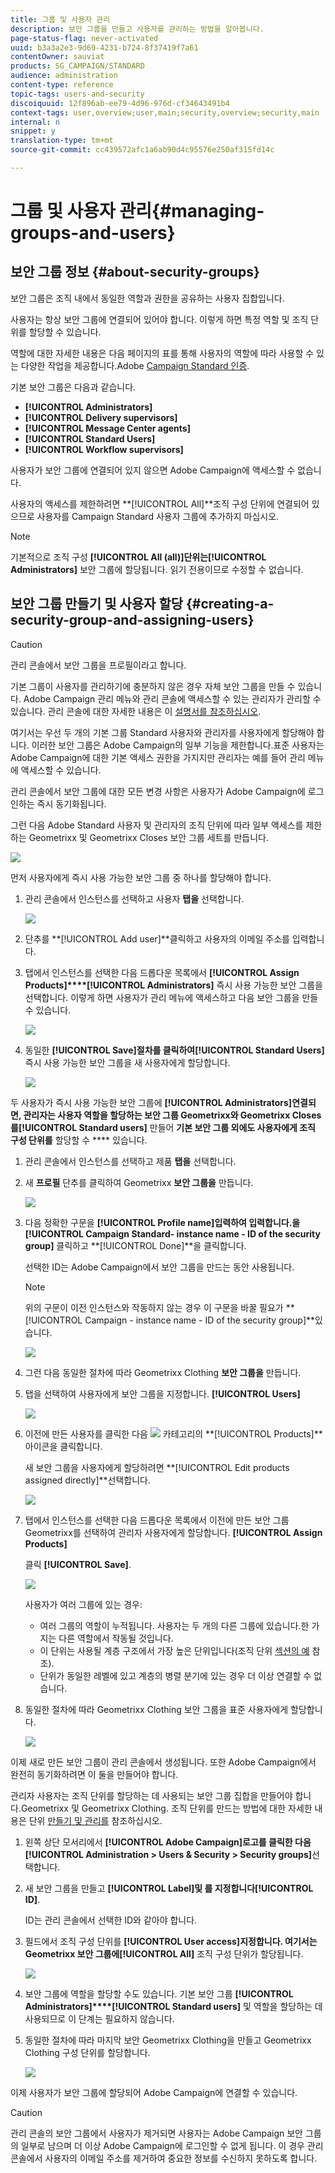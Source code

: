 ```yaml
---
title: 그룹 및 사용자 관리
description: 보안 그룹을 만들고 사용자를 관리하는 방법을 알아봅니다.
page-status-flag: never-activated
uuid: b3a3a2e3-9d69-4231-b724-8f37419f7a61
contentOwner: sauviat
products: SG_CAMPAIGN/STANDARD
audience: administration
content-type: reference
topic-tags: users-and-security
discoiquuid: 12f896ab-ee79-4d96-976d-cf34643491b4
context-tags: user,overview;user,main;security,overview;security,main
internal: n
snippet: y
translation-type: tm+mt
source-git-commit: cc439572afc1a6ab90d4c95576e250af315fd14c

---
```



# 그룹 및 사용자 관리{#managing-groups-and-users}

## 보안 그룹 정보 {#about-security-groups}

보안 그룹은 조직 내에서 동일한 역할과 권한을 공유하는 사용자 집합입니다.

사용자는 항상 보안 그룹에 연결되어 있어야 합니다. 이렇게 하면 특정 역할 및 조직 단위를 할당할 수 있습니다.

역할에 대한 자세한 내용은 다음 페이지의 표를 통해 사용자의 역할에 따라 사용할 수 있는 다양한 작업을 제공합니다.Adobe [Campaign Standard 인증](https://docs.campaign.adobe.com/doc/standard/en/Technotes/AdobeCampaign-ACSRights.pdf).

기본 보안 그룹은 다음과 같습니다.

* **[!UICONTROL Administrators]**
* **[!UICONTROL Delivery supervisors]**
* **[!UICONTROL Message Center agents]**
* **[!UICONTROL Standard Users]**
* **[!UICONTROL Workflow supervisors]**

사용자가 보안 그룹에 연결되어 있지 않으면 Adobe Campaign에 액세스할 수 없습니다.

사용자의 액세스를 제한하려면 **[!UICONTROL All]**조직 구성 단위에 연결되어 있으므로 사용자를 Campaign Standard 사용자 그룹에 추가하지 마십시오.

>[!NOTE]
>
>기본적으로 조직 구성 **[!UICONTROL All (all)]**단위는**[!UICONTROL Administrators]** 보안 그룹에 할당됩니다. 읽기 전용이므로 수정할 수 없습니다.

## 보안 그룹 만들기 및 사용자 할당 {#creating-a-security-group-and-assigning-users}

>[!CAUTION]
>
>관리 콘솔에서 보안 그룹을 프로필이라고 합니다.

기본 그룹이 사용자를 관리하기에 충분하지 않은 경우 자체 보안 그룹을 만들 수 있습니다. Adobe Campaign 관리 메뉴와 관리 콘솔에 액세스할 수 있는 관리자가 관리할 수 있습니다. 관리 콘솔에 대한 자세한 내용은 이 [설명서를 참조하십시오](https://helpx.adobe.com/enterprise/managing/user-guide.html).

여기서는 우선 두 개의 기본 그룹 Standard 사용자와 관리자를 사용자에게 할당해야 합니다. 이러한 보안 그룹은 Adobe Campaign의 일부 기능을 제한합니다.표준 사용자는 Adobe Campaign에 대한 기본 액세스 권한을 가지지만 관리자는 예를 들어 관리 메뉴에 액세스할 수 있습니다.

관리 콘솔에서 보안 그룹에 대한 모든 변경 사항은 사용자가 Adobe Campaign에 로그인하는 즉시 동기화됩니다.

그런 다음 Adobe Standard 사용자 및 관리자의 조직 단위에 따라 일부 액세스를 제한하는 Geometrixx 및 Geometrixx Closes 보안 그룹 세트를 만듭니다.

![](assets/ootb_security_group_1.png)

먼저 사용자에게 즉시 사용 가능한 보안 그룹 중 하나를 할당해야 합니다.

1. 관리 콘솔에서 인스턴스를 선택하고 사용자 **탭을** 선택합니다.

   ![](assets/manage_security_group_2.png)

1. 단추를 **[!UICONTROL Add user]**클릭하고 사용자의 이메일 주소를 입력합니다.
1. 탭에서 인스턴스를 선택한 다음 드롭다운 목록에서 **[!UICONTROL Assign Products]****[!UICONTROL Administrators]** 즉시 사용 가능한 보안 그룹을 선택합니다. 이렇게 하면 사용자가 관리 메뉴에 액세스하고 다음 보안 그룹을 만들 수 있습니다.

   ![](assets/ootb_security_group_2.png)

1. 동일한 **[!UICONTROL Save]**절차를 클릭하여**[!UICONTROL Standard Users]** 즉시 사용 가능한 보안 그룹을 새 사용자에게 할당합니다.

   ![](assets/ootb_security_group_3.png)

두 사용자가 즉시 사용 가능한 보안 그룹에 **[!UICONTROL Administrators]**연결되면, 관리자는 사용자 역할을 할당하는 보안 그룹 Geometrixx와 Geometrixx Closes를**[!UICONTROL Standard users]** 만들어 **기본 보안 그룹 외에도 사용자에게 조직 구성 단위를** 할당할 수 **** 있습니다.

1. 관리 콘솔에서 인스턴스를 선택하고 제품 **탭을** 선택합니다.
1. 새 **프로필** 단추를 클릭하여 Geometrixx **보안 그룹을** 만듭니다.

   ![](assets/create_security_1.png)

1. 다음 정확한 구문을 **[!UICONTROL Profile name]**입력하여 입력합니다.을**[!UICONTROL Campaign Standard- instance name - ID of the security group]** 클릭하고 **[!UICONTROL Done]**을 클릭합니다.

   선택한 ID는 Adobe Campaign에서 보안 그룹을 만드는 동안 사용됩니다.

   >[!NOTE]
   >
   >위의 구문이 이전 인스턴스와 작동하지 않는 경우 이 구문을 바꿀 필요가 **[!UICONTROL Campaign - instance name - ID of the security group]**있습니다.

   ![](assets/manage_security_group_1.png)

1. 그런 다음 동일한 절차에 따라 Geometrixx Clothing **보안 그룹을** 만듭니다.
1. 탭을 선택하여 사용자에게 보안 그룹을 지정합니다. **[!UICONTROL Users]**

   ![](assets/manage_security_group_2.png)

1. 이전에 만든 사용자를 클릭한 다음 ![](assets/managing_security_group_10.png) 카테고리의 **[!UICONTROL Products]**아이콘을 클릭합니다.

   새 보안 그룹을 사용자에게 할당하려면 **[!UICONTROL Edit products assigned directly]**선택합니다.

   ![](assets/manage_security_group_8.png)

1. 탭에서 인스턴스를 선택한 다음 드롭다운 목록에서 이전에 만든 보안 그룹 Geometrixx를 선택하여 관리자 사용자에게 할당합니다. **[!UICONTROL Assign Products]**

   클릭 **[!UICONTROL Save]**.

   ![](assets/manage_security_group_3.png)

   사용자가 여러 그룹에 있는 경우:

   * 여러 그룹의 역할이 누적됩니다. 사용자는 두 개의 다른 그룹에 있습니다.한 가지는 다른 역할에서 작동될 것입니다.
   * 이 단위는 사용될 계층 구조에서 가장 높은 단위입니다(조직 단위 [섹션의 예](../../administration/using/organizational-units.md) 참조).
   * 단위가 동일한 레벨에 있고 계층의 병렬 분기에 있는 경우 더 이상 연결할 수 없습니다.

1. 동일한 절차에 따라 Geometrixx Clothing 보안 그룹을 표준 사용자에게 할당합니다.

   ![](assets/manage_security_group_9.png)

이제 새로 만든 보안 그룹이 관리 콘솔에서 생성됩니다. 또한 Adobe Campaign에서 완전히 동기화하려면 이 둘을 만들어야 합니다.

관리자 사용자는 조직 단위를 할당하는 데 사용되는 보안 그룹 집합을 만들어야 합니다.Geometrixx 및 Geometrixx Clothing. 조직 단위를 만드는 방법에 대한 자세한 내용은 단위 [만들기 및 관리를](../../administration/using/organizational-units.md#creating-and-managing-units) 참조하십시오.

1. 왼쪽 상단 모서리에서 **[!UICONTROL Adobe Campaign]**로고를 클릭한 다음**[!UICONTROL Administration > Users & Security > Security groups]**&#x200B;선택합니다.
1. 새 보안 그룹을 만들고 **[!UICONTROL Label]**및 를 지정합니다**[!UICONTROL ID]**.

   ID는 관리 콘솔에서 선택한 ID와 같아야 합니다.

1. 필드에서 조직 구성 단위를 **[!UICONTROL User access]**지정합니다. 여기서는 Geometrixx 보안 그룹에**[!UICONTROL All]** 조직 구성 단위가 할당됩니다.

   ![](assets/manage_security_group_6.png)

1. 보안 그룹에 역할을 할당할 수도 있습니다. 기본 보안 그룹 **[!UICONTROL Administrators]****[!UICONTROL Standard users]** 및 역할을 할당하는 데 사용되므로 이 단계는 필요하지 않습니다.
1. 동일한 절차에 따라 마지막 보안 Geometrixx Clothing을 만들고 Geometrixx Clothing 구성 단위를 할당합니다.

   ![](assets/manage_security_group_7.png)

이제 사용자가 보안 그룹에 할당되어 Adobe Campaign에 연결할 수 있습니다.

>[!CAUTION]
>
>관리 콘솔의 보안 그룹에서 사용자가 제거되면 사용자는 Adobe Campaign 보안 그룹의 일부로 남으며 더 이상 Adobe Campaign에 로그인할 수 없게 됩니다. 이 경우 관리 콘솔에서 사용자의 이메일 주소를 제거하여 중요한 정보를 수신하지 못하도록 합니다.

